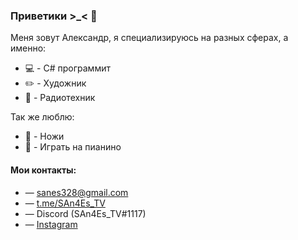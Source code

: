 ### Приветики >_< 👋

Меня зовут Александр, я специализируюсь на разных сферах, а именно:
* 💻 - C# программит
* ✏️ - Художник
* 🤖 - Радиотехник

Так же люблю:
* 🔪 - Ножи
* 🎹 - Играть на пианино

#### Мои контакты: 
* — sanes328@gmail.com
* — [t.me/SAn4Es_TV](https://t.me/SAn4Es_TV)
* — Discord (SAn4Es_TV#1117)
* — [Instagram](https://www.instagram.com/san4es_tv/)
